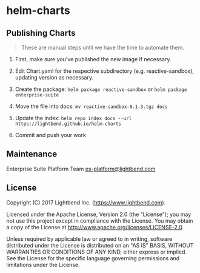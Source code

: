 # helm-charts

## Publishing Charts

> These are manual steps until we have the time to automate them.

1. First, make sure you've published the new image if necessary.

2. Edit Chart.yaml for the respective subdirectory (e.g. reactive-sandbox), updating version as necessary.

3. Create the package: `helm package reactive-sandbox` or `helm package enterprise-suite`

4. Move the file into docs: `mv reactive-sandbox-0.1.3.tgz docs`

5. Update the index: `helm repo index docs --url https://lightbend.github.io/helm-charts`

6. Commit and push your work

## Maintenance

Enterprise Suite Platform Team <es-platform@lightbend.com>

## License

Copyright (C) 2017 Lightbend Inc. (https://www.lightbend.com).

Licensed under the Apache License, Version 2.0 (the "License"); you may not use this project except in compliance with the License. You may obtain a copy of the License at http://www.apache.org/licenses/LICENSE-2.0.

Unless required by applicable law or agreed to in writing, software distributed under the License is distributed on an "AS IS" BASIS, WITHOUT WARRANTIES OR CONDITIONS OF ANY KIND, either express or implied. See the License for the specific language governing permissions and limitations under the License.
